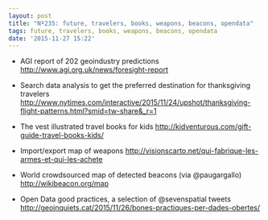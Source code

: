 ```yaml
---
layout: post
title: "Nº235: future, travelers, books, weapons, beacons, opendata"
tags: future, travelers, books, weapons, beacons, opendata
date: '2015-11-27 15:22'
---
```


* AGI report of 202 geoindustry predictions
  http://www.agi.org.uk/news/foresight-report

* Search data analysis to get the preferred destination for thanksgiving travelers
  http://www.nytimes.com/interactive/2015/11/24/upshot/thanksgiving-flight-patterns.html?smid=tw-share&_r=1

* The vest illustrated travel books for kids
  http://kidventurous.com/gift-guide-travel-books-kids/

* Import/export map of weapons
  http://visionscarto.net/qui-fabrique-les-armes-et-qui-les-achete

* World crowdsourced map of detected beacons (via @paugargallo)
  http://wikibeacon.org/map

* Open Data good practices, a selection of @sevenspatial tweets
  http://geoinquiets.cat/2015/11/26/bones-practiques-per-dades-obertes/
